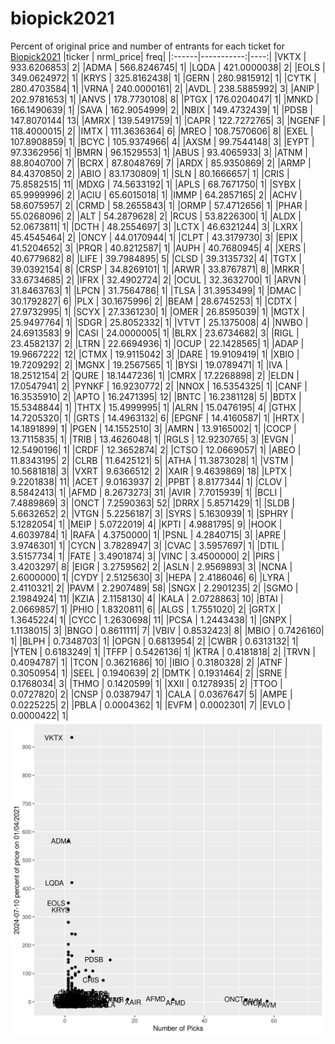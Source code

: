 # biopick2021
Percent of original price and number of entrants for each ticket for [Biopick2021](https://twitter.com/hashtag/Biopick2021)
|ticker |  nrml_price| freq|
|:------|-----------:|----:|
|VKTX   | 933.6206853|    2|
|ADMA   | 566.8246745|    1|
|LQDA   | 421.0000038|    2|
|EOLS   | 349.0624972|    1|
|KRYS   | 325.8162438|    1|
|GERN   | 280.9815912|    1|
|CYTK   | 280.4703584|    1|
|VRNA   | 240.0000161|    2|
|AVDL   | 238.5885992|    3|
|ANIP   | 202.9781653|    1|
|ANVS   | 178.7730108|    8|
|PTGX   | 176.0204047|    1|
|MNKD   | 166.1490639|    1|
|SAVA   | 162.9054999|    2|
|NBIX   | 149.4732439|    1|
|PDSB   | 147.8070144|   13|
|AMRX   | 139.5491759|    1|
|CAPR   | 122.7272765|    3|
|NGENF  | 118.4000015|    2|
|IMTX   | 111.3636364|    6|
|MREO   | 108.7570606|    8|
|EXEL   | 107.8908859|    1|
|BCYC   | 105.9374966|    4|
|AXSM   |  99.7544148|    3|
|EYPT   |  97.3362956|    1|
|BMRN   |  96.1529553|    1|
|ABUS   |  93.4065933|    3|
|ATNM   |  88.8040700|    7|
|BCRX   |  87.8048769|    7|
|ARDX   |  85.9350869|    2|
|ARMP   |  84.4370850|    2|
|ABIO   |  83.1730809|    1|
|SLN    |  80.1666657|    1|
|CRIS   |  75.8582515|   11|
|MDXG   |  74.5633192|    1|
|APLS   |  68.7671750|    1|
|SYBX   |  65.9999996|    2|
|ACIU   |  65.6015018|    1|
|IMMP   |  64.2857165|    2|
|ACHV   |  58.6075957|    2|
|CRMD   |  58.2655843|    1|
|ORMP   |  57.4712656|    1|
|PHAR   |  55.0268096|    2|
|ALT    |  54.2879628|    2|
|RCUS   |  53.8226300|    1|
|ALDX   |  52.0673811|    1|
|DCTH   |  48.2554697|    3|
|LCTX   |  46.6321244|    3|
|LXRX   |  45.4545464|    2|
|ONCY   |  44.0170944|    1|
|CLPT   |  43.3179730|    3|
|EPIX   |  41.5204652|    3|
|PRQR   |  40.8212587|    1|
|AUPH   |  40.7680945|    4|
|XERS   |  40.6779682|    8|
|LIFE   |  39.7984895|    5|
|CLSD   |  39.3135732|    4|
|TGTX   |  39.0392154|    8|
|CRSP   |  34.8269101|    1|
|ARWR   |  33.8767871|    8|
|MRKR   |  33.6734685|    2|
|IFRX   |  32.4902724|    2|
|OCUL   |  32.3632700|    1|
|ARVN   |  31.8463763|    1|
|LPCN   |  31.7564786|    1|
|TLSA   |  31.3953499|    1|
|DMAC   |  30.1792827|    6|
|PLX    |  30.1675996|    2|
|BEAM   |  28.6745253|    1|
|CDTX   |  27.9732995|    1|
|SCYX   |  27.3361230|    1|
|OMER   |  26.8595039|    1|
|MGTX   |  25.9497764|    1|
|SDGR   |  25.8052332|    1|
|VTVT   |  25.1375008|    4|
|NWBO   |  24.6913583|    9|
|CASI   |  24.0000005|    1|
|BLRX   |  23.6734682|    3|
|RIGL   |  23.4582137|    2|
|LTRN   |  22.6694936|    1|
|OCUP   |  22.1428565|    1|
|ADAP   |  19.9667222|   12|
|CTMX   |  19.9115042|    3|
|DARE   |  19.9109419|    1|
|XBIO   |  19.7209292|    2|
|MGNX   |  19.2567565|    1|
|BYSI   |  19.0789471|    1|
|IVA    |  18.2512154|    2|
|QURE   |  18.1447236|    1|
|CMRX   |  17.2268898|    2|
|ELDN   |  17.0547941|    2|
|PYNKF  |  16.9230772|    2|
|NNOX   |  16.5354325|    1|
|CANF   |  16.3535910|    2|
|APTO   |  16.2471395|   12|
|BNTC   |  16.2381128|    5|
|BDTX   |  15.5348844|    1|
|THTX   |  15.4999995|    1|
|ALRN   |  15.0476195|    4|
|GTHX   |  14.7205320|    1|
|GRTS   |  14.4963132|    6|
|EPGNF  |  14.4160587|    1|
|HRTX   |  14.1891899|    1|
|PGEN   |  14.1552510|    3|
|AMRN   |  13.9165002|    1|
|COCP   |  13.7115835|    1|
|TRIB   |  13.4626048|    1|
|RGLS   |  12.9230765|    3|
|EVGN   |  12.5490196|    1|
|CRDF   |  12.3652874|    2|
|CTSO   |  12.0669057|    1|
|ABEO   |  11.8343195|    2|
|CLRB   |  11.6425121|    5|
|ATHA   |  11.3873028|    1|
|VSTM   |  10.5681818|    3|
|VXRT   |   9.6366512|    2|
|XAIR   |   9.4639869|   18|
|LPTX   |   9.2201838|   11|
|ACET   |   9.0163937|    2|
|PPBT   |   8.8177344|    1|
|CLOV   |   8.5842413|    1|
|AFMD   |   8.2673273|   31|
|AVIR   |   7.7015939|    1|
|BCLI   |   7.4889869|    3|
|ONCT   |   7.2590363|   52|
|DRRX   |   5.8571429|    1|
|SLDB   |   5.6632652|    2|
|VTGN   |   5.2256187|    3|
|SYRS   |   5.1630939|    1|
|SPHRY  |   5.1282054|    1|
|MEIP   |   5.0722019|    4|
|KPTI   |   4.9881795|    9|
|HOOK   |   4.6039784|    1|
|RAFA   |   4.3750000|    1|
|PSNL   |   4.2840715|    3|
|APRE   |   3.9746301|    1|
|CYCN   |   3.7828947|    3|
|CVAC   |   3.5957697|    1|
|DTIL   |   3.5157734|    1|
|FATE   |   3.4901874|    3|
|VINC   |   3.4500000|    2|
|PIRS   |   3.4203297|    8|
|EIGR   |   3.2759562|    2|
|ASLN   |   2.9569893|    3|
|NCNA   |   2.6000000|    1|
|CYDY   |   2.5125630|    3|
|HEPA   |   2.4186046|    6|
|LYRA   |   2.4110321|    2|
|PAVM   |   2.2907489|   58|
|SNGX   |   2.2901235|    2|
|SGMO   |   2.1984924|   11|
|KZIA   |   2.1158130|    4|
|KALA   |   2.0728863|   10|
|BTAI   |   2.0669857|    1|
|PHIO   |   1.8320811|    6|
|ALGS   |   1.7551020|    2|
|GRTX   |   1.3645224|    1|
|CYCC   |   1.2630698|   11|
|PCSA   |   1.2443438|    1|
|GNPX   |   1.1138015|    3|
|BNGO   |   0.8611111|    7|
|VBIV   |   0.8532423|    8|
|MBIO   |   0.7426160|    1|
|BLPH   |   0.7348703|    1|
|OPGN   |   0.6813954|    2|
|CWBR   |   0.6313132|    1|
|YTEN   |   0.6183249|    1|
|TFFP   |   0.5426136|    1|
|KTRA   |   0.4181818|    2|
|TRVN   |   0.4094787|    1|
|TCON   |   0.3621686|   10|
|IBIO   |   0.3180328|    2|
|ATNF   |   0.3050954|    1|
|SEEL   |   0.1940639|    2|
|DMTK   |   0.1931464|    2|
|SRNE   |   0.1768034|    3|
|THMO   |   0.1420599|    1|
|XXII   |   0.1278935|    2|
|TTOO   |   0.0727820|    2|
|CNSP   |   0.0387947|    1|
|CALA   |   0.0367647|    5|
|AMPE   |   0.0225225|    2|
|PBLA   |   0.0004362|    1|
|EVFM   |   0.0002301|    7|
|EVLO   |   0.0000422|    1|
![retvspicks](biopicks.png?raw=true)
